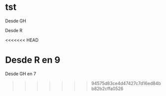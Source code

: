 # tst

Desde GH

Desde R

<<<<<<< HEAD


Desde R en 9
=======
Desde GH en 7
>>>>>>> 94575d83ce4d47427c7d16ed84bb82b2cffa0526
